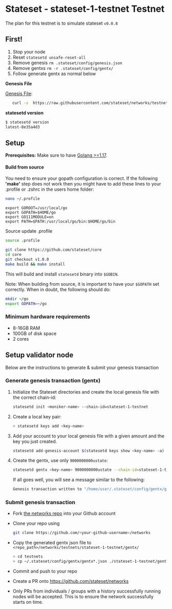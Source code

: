 # Stateset - stateset-1-testnet Testnet

The plan for this testnet is to simulate stateset `v0.0.8`

## First!

1. Stop your node
2. Reset `statesetd unsafe-reset-all`
3. Remove genesis `rm .stateset/config/genesis.json`
4. Remove gentxs `rm -r .stateset/config/gentx/`
5. Follow generate gentx as normal below

**Genesis File**

[Genesis File](/stateset-1-testnet/genesis.json):

```bash
   curl -s  https://raw.githubusercontent.com/stateset/networks/testnets/main/stateset-1-testnet/genesis.json > ~/.stateset/config/genesis.json
```

**statesetd version**

```bash
$ statesetd version
latest-8e35a4d3
```

## Setup

**Prerequisites:** Make sure to have [Golang >=1.17](https://golang.org/).

#### Build from source

You need to ensure your gopath configuration is correct. If the following **'make'** step does not work then you might have to add these lines to your .profile or .zshrc in the users home folder:

```sh
nano ~/.profile
```

```
export GOROOT=/usr/local/go
export GOPATH=$HOME/go
export GO111MODULE=on
export PATH=$PATH:/usr/local/go/bin:$HOME/go/bin
```

Source update .profile

```sh
source .profile
```

```sh
git clone https://github.com/stateset/core
cd core
git checkout v1.0.0
make build && make install
```

This will build and install `statesetd` binary into `$GOBIN`.

Note: When building from source, it is important to have your `$GOPATH` set correctly. When in doubt, the following should do:

```sh
mkdir ~/go
export GOPATH=~/go
```

### Minimum hardware requirements

- 8-16GB RAM
- 100GB of disk space
- 2 cores

## Setup validator node

Below are the instructions to generate & submit your genesis transaction

### Generate genesis transaction (gentx)

1. Initialize the Stateset directories and create the local genesis file with the correct chain-id:

   ```bash
   statesetd init <moniker-name> --chain-id=stateset-1-testnet
   ```

2. Create a local key pair:

   ```sh
   > statesetd keys add <key-name>
   ```

3. Add your account to your local genesis file with a given amount and the key you just created.

   ```bash
   statesetd add-genesis-account $(statesetd keys show <key-name> -a) 10000000000ustate
   ```

4. Create the gentx, use only `9000000000ustate`:

   ```bash
   statesetd gentx <key-name> 9000000000ustate --chain-id=stateset-1-testnet
   ```

   If all goes well, you will see a message similar to the following:

   ```bash
   Genesis transaction written to "/home/user/.stateset/config/gentx/gentx-******.json"
   ```

### Submit genesis transaction

- Fork [the networks repo](https://github.com/stateset/networks) into your Github account

- Clone your repo using

  ```bash
  git clone https://github.com/<your-github-username>/networks
  ```

- Copy the generated gentx json file to `<repo_path>/networks/testnets/stateset-1-testnet/gentx/`

  ```sh
  > cd testnets
  > cp ~/.stateset/config/gentx/gentx*.json ./stateset-1-testnet/gentx/
  ```

- Commit and push to your repo
- Create a PR onto https://github.com/stateset/networks
- Only PRs from individuals / groups with a history successfully running nodes will be accepted. This is to ensure the network successfully starts on time.



